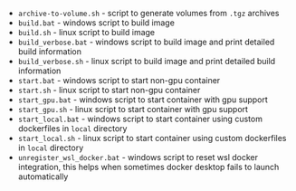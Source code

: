 * `archive-to-volume.sh` - script to generate volumes from `.tgz` archives
* `build.bat` - windows script to build image
* `build.sh` - linux script to build image
* `build_verbose.bat` - windows script to build image and print detailed build information
* `build_verbose.sh` - linux script to build image and print detailed build information
* `start.bat` - windows script to start non-gpu container
* `start.sh` - linux script to start non-gpu container
* `start_gpu.bat` - windows script to start container with gpu support
* `start_gpu.sh` - linux script to start container with gpu support
* `start_local.bat` - windows script to start container using custom dockerfiles in `local` directory
* `start_local.sh` - linux script to start container using custom dockerfiles in `local` directory
* `unregister_wsl_docker.bat` - windows script to reset wsl docker integration, this helps when sometimes docker desktop fails to launch automatically

